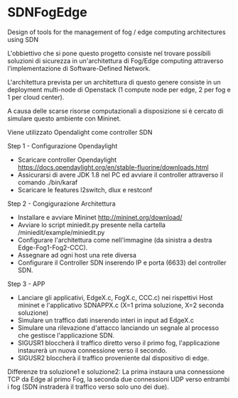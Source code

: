 # SDNFogEdge
Design of tools for the management of fog / edge computing architectures using SDN

L'obbiettivo che si pone questo progetto consiste nel trovare possibili soluzioni di sicurezza in un'architettura di Fog/Edge computing attraverso l'implementazione di Software-Defined Network.

L'architettura prevista per un architettura di questo genere consiste in un deployment multi-node di Openstack (1 compute node per edge, 2 per fog e 1 per cloud center).

A causa delle scarse risorse computazionali a disposizione si è cercato di simulare questo ambiente con Mininet.

Viene utilizzato Opendalight come controller SDN

Step 1 - Configurazione Opendaylight

- Scaricare controller Opendaylight https://docs.opendaylight.org/en/stable-fluorine/downloads.html
- Assicurarsi di avere JDK 1.8 nel PC ed avviare il controller attraverso il comando ./bin/karaf
- Scaricare le features l2switch, dlux e restconf

Step 2 - Congigurazione Architettura

- Installare e avviare Mininet http://mininet.org/download/
- Avviare lo script miniedit.py presente nella cartella /miniedit/example/miniedit.py
- Configurare l'architettura come nell'immagine (da sinistra a destra Edge-Fog1-Fog2-CCC).
- Assegnare ad ogni host una rete diversa
- Configurare il Controller SDN inserendo IP e porta (6633) del controller SDN.

Step 3 - APP

- Lanciare gli applicativi, EdgeX.c, FogX.c, CCC.c) nei rispettivi Host mininet e l'applicativo SDNAPPX.c (X=1 prima soluzione, X=2 seconda soluzione)
- Simulare un traffico dati inserendo interi in input ad EdgeX.c
- Simulare una rilevazione d'attacco lanciando un segnale al processo che gestisce l'applicazione SDN.
- SIGUSR1 bloccherà il traffico diretto verso il primo fog, l'applicazione instaurerà un nuova connessione verso il secondo.
- SIGUSR2 bloccherà il traffico proveniente dal dispositivo di edge.

Differenze tra soluzione1 e soluzione2: La prima instaura una connessione TCP da Edge al primo Fog, la seconda due connessioni UDP verso entrambi i fog (SDN instraderà il traffico verso solo uno dei due).
